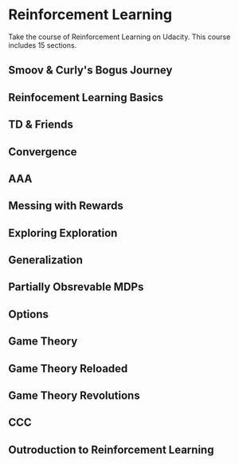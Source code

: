 # Reinforcement Learning

Take the course of Reinforcement Learning on Udacity. This course includes 15 sections.

## Smoov & Curly's Bogus Journey
## Reinfocement Learning Basics
## TD & Friends
## Convergence
## AAA
## Messing with Rewards
## Exploring Exploration
## Generalization
## Partially Obsrevable MDPs
## Options
## Game Theory
## Game Theory Reloaded
## Game Theory Revolutions
## CCC
## Outroduction to Reinforcement Learning

